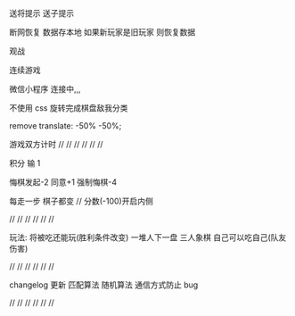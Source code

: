 送将提示
送子提示

断网恢复
数据存本地 如果新玩家是旧玩家 则恢复数据

观战

连续游戏

微信小程序
连接中,,,

不使用 css 旋转完成棋盘敌我分类

remove translate: -50% -50%;

游戏双方计时
//
//
//
//
//
//

积分
输 1

悔棋发起-2 同意+1
强制悔棋-4

每走一步 棋子都变 // 分数(-100)开启内侧

//
//
//
//
//
//

玩法:
将被吃还能玩(胜利条件改变)
一堆人下一盘
三人象棋
自己可以吃自己(队友伤害)

//
//
//
//
//
//

changelog
更新
匹配算法 随机算法 通信方式防止 bug

//
//
//
//
//
//
